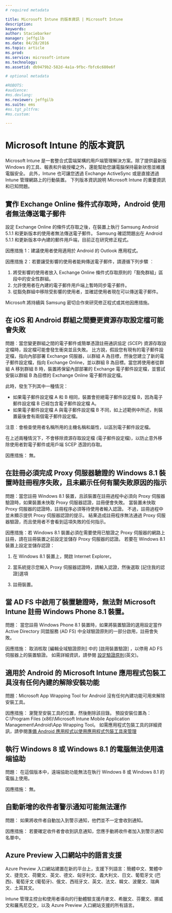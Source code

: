```yaml
---
# required metadata

title: Microsoft Intune 的版本資訊 | Microsoft Intune
description:
keywords:
author: Staciebarker
manager: jeffgilb
ms.date: 04/28/2016
ms.topic: article
ms.prod:
ms.service: microsoft-intune
ms.technology:
ms.assetid: db9479b2-582d-4a1a-9fbc-fbfc6c680e6f

# optional metadata

#ROBOTS:
#audience:
#ms.devlang:
ms.reviewer: jeffgilb
ms.suite: ems
#ms.tgt_pltfrm:
#ms.custom:

---
```


# Microsoft Intune 的版本資訊
Microsoft Intune 是一套整合式雲端架構的用戶端管理解決方案。除了提供最新版 Windows 的工具、報表和升級授權之外，還能幫助您讓電腦保持最新狀態並維護電腦安全。 此外，Intune 也可讓您透過 Exchange ActiveSync 或是直接透過 Intune 管理網路上的行動裝置。 下列版本資訊說明 Microsoft Intune 的重要資訊和已知問題。


## 實作 Exchange Online 條件式存取時，Android 使用者無法傳送電子郵件

設定 Exchange Online 的條件式存取之後，在裝置上執行 Samsung Android 5.1.1 和更新版本的使用者無法傳送電子郵件。 Samsung 確認問題出在 Android 5.1.1 和更新版本中內建的郵件用戶端，目前正在研究修正程式。

因應措施 1：建議使用者使用適用於 Android 的 Outlook 應用程式。

因應措施 2：若要讓受影響的使用者能夠傳送電子郵件，請遵循下列步驟 ︰

1. 將受影響的使用者放入 Exchange Online 條件式存取原則的「豁免群組」區段中的安全性群組。
2. 允許使用者在內建的電子郵件用戶端上暫時同步電子郵件。
3. 從豁免群組中移除受影響的使用者，並確認使用者現在可以傳送電子郵件。

Microsoft 將持續與 Samsung 密切合作來研究修正程式或其他因應措施。



## 在 iOS 和 Android 群組之間變更資源存取設定檔可能會失敗
問題︰當您變更群組之間的電子郵件或簡單憑證註冊通訊協定 (SCEP) 資源存取設定檔時，設定檔可能會發生衝突並且失敗。 比方說，假設您有現有的電子郵件設定檔，指向內部部署 Exchange 伺服器，以群組 A 為目標，然後您建立了新的電子郵件設定檔，指向 Exchange Online，並以群組 B 為目標。當您將使用者從群組 A 移到群組 B 時，裝置將保留內部部署的 Exchange 電子郵件設定檔，並嘗試安裝以群組 B 為目標的 Exchange Online 電子郵件設定檔。

此時，發生下列其中一種情況： 
* 如果電子郵件設定檔 A 和 B 相同，裝置會拒絕電子郵件設定檔 B，因為電子郵件設定檔 B 已經包含電子郵件設定檔 A。
* 如果電子郵件設定檔 A 與電子郵件設定檔 B 不同，如上述範例中所述，則裝置最後會有兩個電子郵件設定檔。

注意︰會檢查使用者名稱所用的主機名稱和屬性，以區別電子郵件設定檔。

在上述兩種情況下，不會移除資源存取設定檔 (電子郵件設定檔)，以防止意外移除使用者對電子郵件或用戶端 SCEP 憑證的存取。

因應措施： 無。

## 在註冊必須完成 Proxy 伺服器驗證的 Windows 8.1 裝置時註冊程序失敗，且未顯示任何有關失敗原因的指示
問題：當您註冊 Windows 8.1 裝置，且該裝置在註冊過程中必須向 Proxy 伺服器驗證時，如果裝置未快取 Proxy 伺服器認證，註冊便會失敗。 當裝置未快取 Proxy 伺服器的認證時，註冊程序必須等待使用者輸入認證。 不過，註冊過程中並未顯示提供 Proxy 伺服器認證的提示。 結果造成註冊程序無法通過 Proxy 伺服器驗證，而且使用者不會看到這項失敗的任何指示。

因應措施：若 Windows 8.1 裝置必須在需要使用已驗證之 Proxy 伺服器的網路上註冊，請在註冊裝置之前設定並儲存 Proxy 伺服器的認證。 若要在 Windows 8.1 裝置上設定並儲存認證：

1.  在 Windows 8.1 裝置上，開啟 Internet Explorer。

2.  當系統提示您輸入 Proxy 伺服器認證時，請輸入認證，然後選取 [記住我的認證]選項

3.  註冊裝置。

## 當 AD FS 中啟用了裝置驗證時，無法對 Microsoft Intune 註冊 Windows Phone 8.1 裝置。
問題： 當您註冊 Windows Phone 8.1 裝置時，如果將裝置驗證的選用設定當作 Active Directory 同盟服務 (AD FS) 中全球驗證原則的一部分啟用，註冊會失敗。

因應措施： 取消核取 [編輯全域驗證原則]  中的 [啟用裝置驗證] ，以停用 AD FS 伺服器上的裝置驗證。 如需詳細資訊，請參閱 [設定驗證原則](http://technet.microsoft.com/library/dn486781.aspx)(英文)。


## 適用於 Android 的 Microsoft Intune 應用程式包裝工具沒有任何內建的解除安裝功能
問題：Microsoft App Wrapping Tool for Android 沒有任何內建功能可用來解除安裝工具。

因應措施： 瀏覽至安裝工具的位置，然後刪除該目錄。 預設安裝位置為：C:\Program Files (x86)\Microsoft Intune Mobile Application Management\Android\App Wrapping Tool。 如需應用程式包裝工具的詳細資訊，請參閱[準備 Android 應用程式以使用應用程式包裝工具來管理](/intune/deploy-use/prepare-android-apps-for-mobile-application-management-with-the-microsoft-intune-app-wrapping-tool)

## 執行 Windows 8 或 Windows 8.1 的電腦無法使用遠端協助
問題： 在這個版本中，遠端協助功能無法在執行 Windows 8 或 Windows 8.1 的電腦上使用。

因應措施： 無。

## 自動新增的收件者警示通知可能無法運作
問題： 如果將收件者自動加入到警示通知，他們並不一定會收到通知。

因應措施： 若要確定收件者會收到訊息通知，您應手動將收件者加入到警示通知名單中。

## Azure Preview 入口網站中的語言支援
Azure Preview 入口網站建置在新的平台上，支援下列語言：簡體中文、繁體中文、捷克文、荷蘭文、英文、德文、匈牙利文、義大利文、日文、葡萄牙文 (巴西)、葡萄牙文 (葡萄牙)、俄文、西班牙文、英文、法文、韓文、波蘭文、瑞典文、土耳其文。

Intune 管理主控台和使用者導向的行動體驗支援丹麥文、希臘文、芬蘭文、挪威文和羅馬尼亞文，以及 Azure Preview 入口網站支援的所有語言。


<!--HONumber=May16_HO2-->


